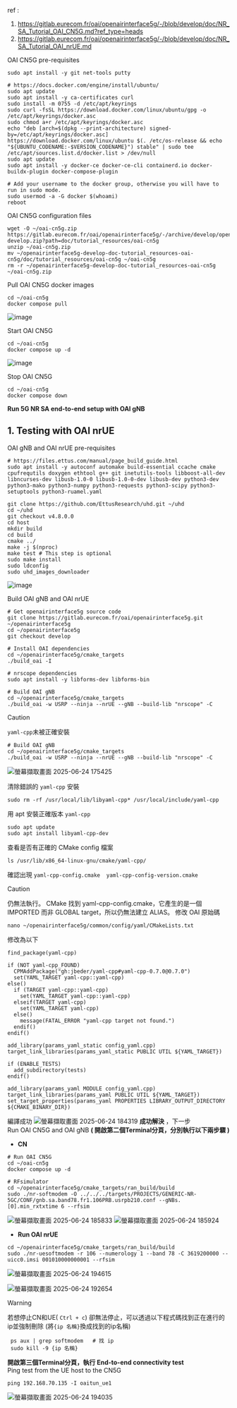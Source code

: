 ref : 

1. https://gitlab.eurecom.fr/oai/openairinterface5g/-/blob/develop/doc/NR_SA_Tutorial_OAI_CN5G.md?ref_type=heads 
2. https://gitlab.eurecom.fr/oai/openairinterface5g/-/blob/develop/doc/NR_SA_Tutorial_OAI_nrUE.md 


OAI CN5G pre-requisites
```
sudo apt install -y git net-tools putty

# https://docs.docker.com/engine/install/ubuntu/
sudo apt update
sudo apt install -y ca-certificates curl
sudo install -m 0755 -d /etc/apt/keyrings
sudo curl -fsSL https://download.docker.com/linux/ubuntu/gpg -o /etc/apt/keyrings/docker.asc
sudo chmod a+r /etc/apt/keyrings/docker.asc
echo "deb [arch=$(dpkg --print-architecture) signed-by=/etc/apt/keyrings/docker.asc] https://download.docker.com/linux/ubuntu $(. /etc/os-release && echo "${UBUNTU_CODENAME:-$VERSION_CODENAME}") stable" | sudo tee /etc/apt/sources.list.d/docker.list > /dev/null
sudo apt update
sudo apt install -y docker-ce docker-ce-cli containerd.io docker-buildx-plugin docker-compose-plugin

# Add your username to the docker group, otherwise you will have to run in sudo mode.
sudo usermod -a -G docker $(whoami)
reboot
```

OAI CN5G configuration files
```
wget -O ~/oai-cn5g.zip https://gitlab.eurecom.fr/oai/openairinterface5g/-/archive/develop/openairinterface5g-develop.zip?path=doc/tutorial_resources/oai-cn5g
unzip ~/oai-cn5g.zip
mv ~/openairinterface5g-develop-doc-tutorial_resources-oai-cn5g/doc/tutorial_resources/oai-cn5g ~/oai-cn5g
rm -r ~/openairinterface5g-develop-doc-tutorial_resources-oai-cn5g ~/oai-cn5g.zip
```
Pull OAI CN5G docker images
```
cd ~/oai-cn5g
docker compose pull
```
![image](https://github.com/user-attachments/assets/4b11bb19-071b-4009-a5f3-19f79b6d9e6b)

Start OAI CN5G
```
cd ~/oai-cn5g
docker compose up -d
```
![image](https://github.com/user-attachments/assets/85891516-4fdd-4946-a7ee-f9deae8d1a42)

Stop OAI CN5G
```
cd ~/oai-cn5g
docker compose down
```
**Run 5G NR SA end-to-end setup with OAI gNB**


## 1. Testing with OAI nrUE
OAI gNB and OAI nrUE pre-requisites
```
# https://files.ettus.com/manual/page_build_guide.html
sudo apt install -y autoconf automake build-essential ccache cmake cpufrequtils doxygen ethtool g++ git inetutils-tools libboost-all-dev libncurses-dev libusb-1.0-0 libusb-1.0-0-dev libusb-dev python3-dev python3-mako python3-numpy python3-requests python3-scipy python3-setuptools python3-ruamel.yaml

git clone https://github.com/EttusResearch/uhd.git ~/uhd
cd ~/uhd
git checkout v4.8.0.0
cd host
mkdir build
cd build
cmake ../
make -j $(nproc)
make test # This step is optional
sudo make install
sudo ldconfig
sudo uhd_images_downloader
```

![image](https://github.com/user-attachments/assets/aa7483e5-ccce-474b-bd91-54e7fd2b64b2)

Build OAI gNB and OAI nrUE
```
# Get openairinterface5g source code
git clone https://gitlab.eurecom.fr/oai/openairinterface5g.git ~/openairinterface5g
cd ~/openairinterface5g
git checkout develop

# Install OAI dependencies
cd ~/openairinterface5g/cmake_targets
./build_oai -I

# nrscope dependencies
sudo apt install -y libforms-dev libforms-bin
```

```
# Build OAI gNB
cd ~/openairinterface5g/cmake_targets
./build_oai -w USRP --ninja --nrUE --gNB --build-lib "nrscope" -C
```

>[!Caution]
> `yaml-cpp`未被正確安裝
```
# Build OAI gNB
cd ~/openairinterface5g/cmake_targets
./build_oai -w USRP --ninja --nrUE --gNB --build-lib "nrscope" -C
```
![螢幕擷取畫面 2025-06-24 175425](https://github.com/user-attachments/assets/266534ca-9182-4f41-b446-9db887736d6f)

清除錯誤的 `yaml-cpp` 安裝
```
sudo rm -rf /usr/local/lib/libyaml-cpp* /usr/local/include/yaml-cpp
```

用 apt 安裝正確版本 `yaml-cpp`
```
sudo apt update
sudo apt install libyaml-cpp-dev
```
查看是否有正確的 CMake config 檔案
```
ls /usr/lib/x86_64-linux-gnu/cmake/yaml-cpp/
```
確認出現 `yaml-cpp-config.cmake  yaml-cpp-config-version.cmake `

>[!Caution]
> 仍無法執行。 CMake 找到 yaml-cpp-config.cmake，它產生的是一個 IMPORTED 而非 GLOBAL target，所以仍無法建立 ALIAS。
>修改 OAI 原始碼
```
nano ~/openairinterface5g/common/config/yaml/CMakeLists.txt
```
修改為以下
```
find_package(yaml-cpp)

if (NOT yaml-cpp_FOUND)
  CPMAddPackage("gh:jbeder/yaml-cpp#yaml-cpp-0.7.0@0.7.0")
  set(YAML_TARGET yaml-cpp::yaml-cpp)
else()
  if (TARGET yaml-cpp::yaml-cpp)
    set(YAML_TARGET yaml-cpp::yaml-cpp)  
  elseif(TARGET yaml-cpp)
    set(YAML_TARGET yaml-cpp)
  else()
    message(FATAL_ERROR "yaml-cpp target not found.")
  endif()
endif()

add_library(params_yaml_static config_yaml.cpp)
target_link_libraries(params_yaml_static PUBLIC UTIL ${YAML_TARGET})

if (ENABLE_TESTS)
  add_subdirectory(tests)
endif()

add_library(params_yaml MODULE config_yaml.cpp)
target_link_libraries(params_yaml PUBLIC UTIL ${YAML_TARGET})
set_target_properties(params_yaml PROPERTIES LIBRARY_OUTPUT_DIRECTORY ${CMAKE_BINARY_DIR})
```
編譯成功
![螢幕擷取畫面 2025-06-24 184319](https://github.com/user-attachments/assets/1e1e5dba-6fd5-4707-be24-1b9703d460ce)
**成功解決** ，下一步 \
Run OAI CN5G and OAI gNB  **( 開啟第二個Terminal分頁，分別執行以下兩步驟 )**

* **CN**
```
# Run OAI CN5G
cd ~/oai-cn5g
docker compose up -d

# RFsimulator
cd ~/openairinterface5g/cmake_targets/ran_build/build
sudo ./nr-softmodem -O ../../../targets/PROJECTS/GENERIC-NR-5GC/CONF/gnb.sa.band78.fr1.106PRB.usrpb210.conf --gNBs.[0].min_rxtxtime 6 --rfsim
```
![螢幕擷取畫面 2025-06-24 185833](https://github.com/user-attachments/assets/c0490e4d-5964-4c7a-a892-97f28c1f4821)
![螢幕擷取畫面 2025-06-24 185924](https://github.com/user-attachments/assets/b7e00b92-480c-4b31-a1c0-853121ac29be)

* **Run OAI nrUE**
```
cd ~/openairinterface5g/cmake_targets/ran_build/build
sudo ./nr-uesoftmodem -r 106 --numerology 1 --band 78 -C 3619200000 --uicc0.imsi 001010000000001 --rfsim
```
![螢幕擷取畫面 2025-06-24 194615](https://github.com/user-attachments/assets/5f1283c8-2a38-4566-81c2-a06f6c961707)

![螢幕擷取畫面 2025-06-24 192654](https://github.com/user-attachments/assets/7cab53e1-d9e7-42eb-a6ff-c62593dc8308)


>[!Warning]
> 若想停止CN和UE( `Ctrl + c`) 卻無法停止，可以透過以下程式碼找到正在進行的ip並強制刪除 (將`{ip 名稱}`換成找到的ip名稱)

```
 ps aux | grep softmodem   # 找 ip
 sudo kill -9 {ip 名稱}
```
**開啟第三個Terminal分頁，執行 End-to-end connectivity test** \
Ping test from the UE host to the CN5G
```
ping 192.168.70.135 -I oaitun_ue1
```
![螢幕擷取畫面 2025-06-24 194035](https://github.com/user-attachments/assets/70368fa0-f16f-42df-a917-406fe524a3a8)
